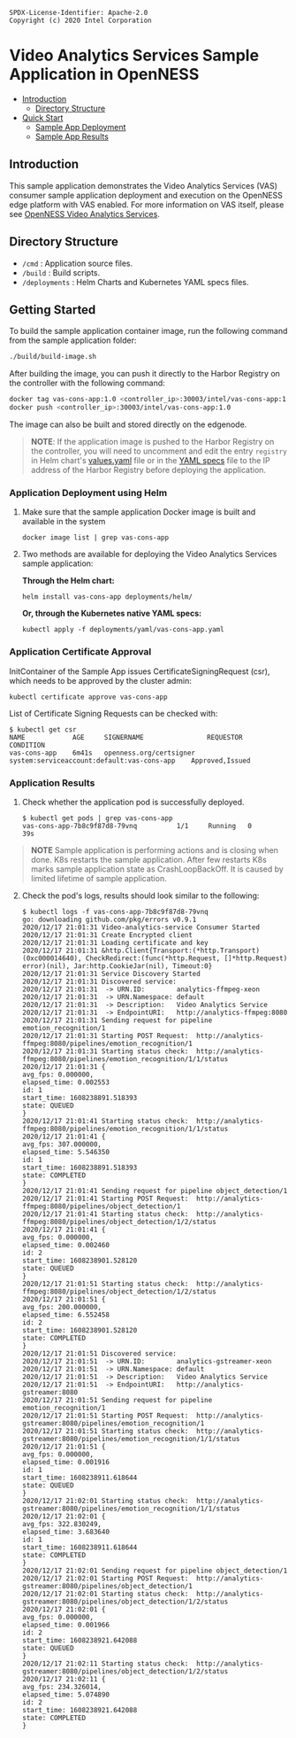 ```text
SPDX-License-Identifier: Apache-2.0
Copyright (c) 2020 Intel Corporation
```

# Video Analytics Services Sample Application in OpenNESS

- [Introduction](#introduction)
  - [Directory Structure](#directory-structure)
- [Quick Start](#quick-start)
  - [Sample App Deployment](#sample-app-deployment)
  - [Sample App Results](#sample-app-results)

## Introduction

This sample application demonstrates the Video Analytics Services (VAS) consumer sample application deployment and execution on the OpenNESS edge platform with VAS enabled.
For more information on VAS itself, please see [OpenNESS Video Analytics Services](https://github.com/smart-edge-open/specs/blob/master/doc/applications/openness_va_services.md).

## Directory Structure
- `/cmd` : Application source files.
- `/build` : Build scripts.
- `/deployments` : Helm Charts and Kubernetes YAML specs files.

## Getting Started
To build  the sample application container image, run the following command from the sample application folder:

```sh
./build/build-image.sh
```

After building the image, you can push it directly to the Harbor Registry on the controller with the following command:

```sh
docker tag vas-cons-app:1.0 <controller_ip>:30003/intel/vas-cons-app:1.0
docker push <controller_ip>:30003/intel/vas-cons-app:1.0
```

The image can also be built and stored directly on the edgenode.

> **NOTE**: If the application image is pushed to the Harbor Registry on the controller, you will need to uncomment and edit the entry `registry` in Helm chart's [values.yaml](./deployments/helm/values.yaml) file or in the [YAML specs](./deployments/yaml/vas-cons-app.yaml) file to the IP address of the Harbor Registry before deploying the application.

### Application Deployment using Helm

1. Make sure that the sample application Docker image is built and available in the system
    ```shell
    docker image list | grep vas-cons-app
    ```

2. Two methods are available for deploying the Video Analytics Services sample application:

    **Through the Helm chart:**
    ```shell
    helm install vas-cons-app deployments/helm/
    ```

    **Or, through the Kubernetes native YAML specs:**
    ```shell
    kubectl apply -f deployments/yaml/vas-cons-app.yaml
    ```

### Application Certificate Approval

InitContainer of the Sample App issues CertificateSigningRequest (csr), which needs to be approved by the cluster admin:

```shell
kubectl certificate approve vas-cons-app
```

List of Certificate Signing Requests can be checked with:

```shell
$ kubectl get csr
NAME            AGE     SIGNERNAME                REQUESTOR                                     CONDITION
vas-cons-app    6m41s   openness.org/certsigner   system:serviceaccount:default:vas-cons-app    Approved,Issued
```

### Application Results

1. Check whether the application pod is successfully deployed.
    ```shell
    $ kubectl get pods | grep vas-cons-app
    vas-cons-app-7b8c9f87d8-79vnq          1/1     Running   0          39s
    ```

> **NOTE** Sample application is performing actions and is closing when done. K8s restarts the sample application. After few restarts K8s marks sample application state as CrashLoopBackOff. It is caused by limited lifetime of sample application.

2. Check the pod's logs, results should look similar to the following:
    ```shell
    $ kubectl logs -f vas-cons-app-7b8c9f87d8-79vnq
    go: downloading github.com/pkg/errors v0.9.1
    2020/12/17 21:01:31 Video-analytics-service Consumer Started
    2020/12/17 21:01:31 Create Encrypted client
    2020/12/17 21:01:31 Loading certificate and key
    2020/12/17 21:01:31 &http.Client{Transport:(*http.Transport)(0xc000014640), CheckRedirect:(func(*http.Request, []*http.Request) error)(nil), Jar:http.CookieJar(nil), Timeout:0}
    2020/12/17 21:01:31 Service Discovery Started
    2020/12/17 21:01:31 Discovered service:
    2020/12/17 21:01:31  -> URN.ID:        analytics-ffmpeg-xeon
    2020/12/17 21:01:31  -> URN.Namespace: default
    2020/12/17 21:01:31  -> Description:   Video Analytics Service
    2020/12/17 21:01:31  -> EndpointURI:   http://analytics-ffmpeg:8080
    2020/12/17 21:01:31 Sending request for pipeline emotion_recognition/1
    2020/12/17 21:01:31 Starting POST Request:  http://analytics-ffmpeg:8080/pipelines/emotion_recognition/1
    2020/12/17 21:01:31 Starting status check:  http://analytics-ffmpeg:8080/pipelines/emotion_recognition/1/1/status
    2020/12/17 21:01:31 {
    avg_fps: 0.000000,
    elapsed_time: 0.002553
    id: 1
    start_time: 1608238891.518393
    state: QUEUED
    }
    2020/12/17 21:01:41 Starting status check:  http://analytics-ffmpeg:8080/pipelines/emotion_recognition/1/1/status
    2020/12/17 21:01:41 {
    avg_fps: 307.000000,
    elapsed_time: 5.546350
    id: 1
    start_time: 1608238891.518393
    state: COMPLETED
    }
    2020/12/17 21:01:41 Sending request for pipeline object_detection/1
    2020/12/17 21:01:41 Starting POST Request:  http://analytics-ffmpeg:8080/pipelines/object_detection/1
    2020/12/17 21:01:41 Starting status check:  http://analytics-ffmpeg:8080/pipelines/object_detection/1/2/status
    2020/12/17 21:01:41 {
    avg_fps: 0.000000,
    elapsed_time: 0.002460
    id: 2
    start_time: 1608238901.528120
    state: QUEUED
    }
    2020/12/17 21:01:51 Starting status check:  http://analytics-ffmpeg:8080/pipelines/object_detection/1/2/status
    2020/12/17 21:01:51 {
    avg_fps: 200.000000,
    elapsed_time: 6.552458
    id: 2
    start_time: 1608238901.528120
    state: COMPLETED
    }
    2020/12/17 21:01:51 Discovered service:
    2020/12/17 21:01:51  -> URN.ID:        analytics-gstreamer-xeon
    2020/12/17 21:01:51  -> URN.Namespace: default
    2020/12/17 21:01:51  -> Description:   Video Analytics Service
    2020/12/17 21:01:51  -> EndpointURI:   http://analytics-gstreamer:8080
    2020/12/17 21:01:51 Sending request for pipeline emotion_recognition/1
    2020/12/17 21:01:51 Starting POST Request:  http://analytics-gstreamer:8080/pipelines/emotion_recognition/1
    2020/12/17 21:01:51 Starting status check:  http://analytics-gstreamer:8080/pipelines/emotion_recognition/1/1/status
    2020/12/17 21:01:51 {
    avg_fps: 0.000000,
    elapsed_time: 0.001916
    id: 1
    start_time: 1608238911.618644
    state: QUEUED
    }
    2020/12/17 21:02:01 Starting status check:  http://analytics-gstreamer:8080/pipelines/emotion_recognition/1/1/status
    2020/12/17 21:02:01 {
    avg_fps: 322.830249,
    elapsed_time: 3.683640
    id: 1
    start_time: 1608238911.618644
    state: COMPLETED
    }
    2020/12/17 21:02:01 Sending request for pipeline object_detection/1
    2020/12/17 21:02:01 Starting POST Request:  http://analytics-gstreamer:8080/pipelines/object_detection/1
    2020/12/17 21:02:01 Starting status check:  http://analytics-gstreamer:8080/pipelines/object_detection/1/2/status
    2020/12/17 21:02:01 {
    avg_fps: 0.000000,
    elapsed_time: 0.001966
    id: 2
    start_time: 1608238921.642088
    state: QUEUED
    }
    2020/12/17 21:02:11 Starting status check:  http://analytics-gstreamer:8080/pipelines/object_detection/1/2/status
    2020/12/17 21:02:11 {
    avg_fps: 234.326014,
    elapsed_time: 5.074890
    id: 2
    start_time: 1608238921.642088
    state: COMPLETED
    }
    ```
